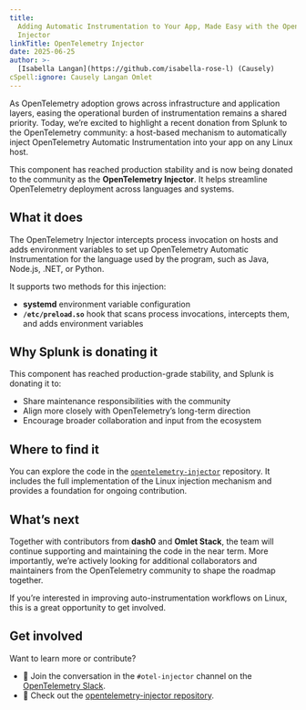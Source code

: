 ```yaml
---
title:
  Adding Automatic Instrumentation to Your App, Made Easy with the OpenTelemetry
  Injector
linkTitle: OpenTelemetry Injector
date: 2025-06-25
author: >-
  [Isabella Langan](https://github.com/isabella-rose-l) (Causely)
cSpell:ignore: Causely Langan Omlet
---
```


As OpenTelemetry adoption grows across infrastructure and application layers,
easing the operational burden of instrumentation remains a shared priority.
Today, we’re excited to highlight a recent donation from Splunk to the
OpenTelemetry community: a host-based mechanism to automatically inject
OpenTelemetry Automatic Instrumentation into your app on any Linux host.

This component has reached production stability and is now being donated to the
community as the **OpenTelemetry Injector**. It helps streamline OpenTelemetry
deployment across languages and systems.

## What it does

The OpenTelemetry Injector intercepts process invocation on hosts and adds
environment variables to set up OpenTelemetry Automatic Instrumentation for the
language used by the program, such as Java, Node.js, .NET, or Python.

It supports two methods for this injection:

- **systemd** environment variable configuration
- **`/etc/preload.so`** hook that scans process invocations, intercepts them,
  and adds environment variables

## Why Splunk is donating it

This component has reached production-grade stability, and Splunk is donating it
to:

- Share maintenance responsibilities with the community
- Align more closely with OpenTelemetry’s long-term direction
- Encourage broader collaboration and input from the ecosystem

## Where to find it

You can explore the code in the
[`opentelemetry-injector`](https://github.com/open-telemetry/opentelemetry-injector)
repository. It includes the full implementation of the Linux injection mechanism
and provides a foundation for ongoing contribution.

## What’s next

Together with contributors from **dash0** and **Omlet Stack**, the team will
continue supporting and maintaining the code in the near term. More importantly,
we’re actively looking for additional collaborators and maintainers from the
OpenTelemetry community to shape the roadmap together.

If you’re interested in improving auto-instrumentation workflows on Linux, this
is a great opportunity to get involved.

## Get involved

Want to learn more or contribute?

- 💬 Join the conversation in the `#otel-injector` channel on the
  [OpenTelemetry Slack](https://slack.cncf.io/).
- 🔗 Check out the
  [opentelemetry-injector repository](https://github.com/open-telemetry/opentelemetry-injector).
